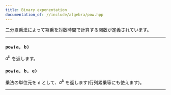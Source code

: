```yaml
---
title: Binary exponentation
documentation_of: //include/algebra/pow.hpp
---
```


二分累乗法によって冪乗を対数時間で計算する関数が定義されています。

---

### `pow(a, b)`

$a^b$ を返します。

### `pow(a, b, e)`

乗法の単位元を $e$ として、$a^b$ を返します(行列累乗等にも使えます)。

---
